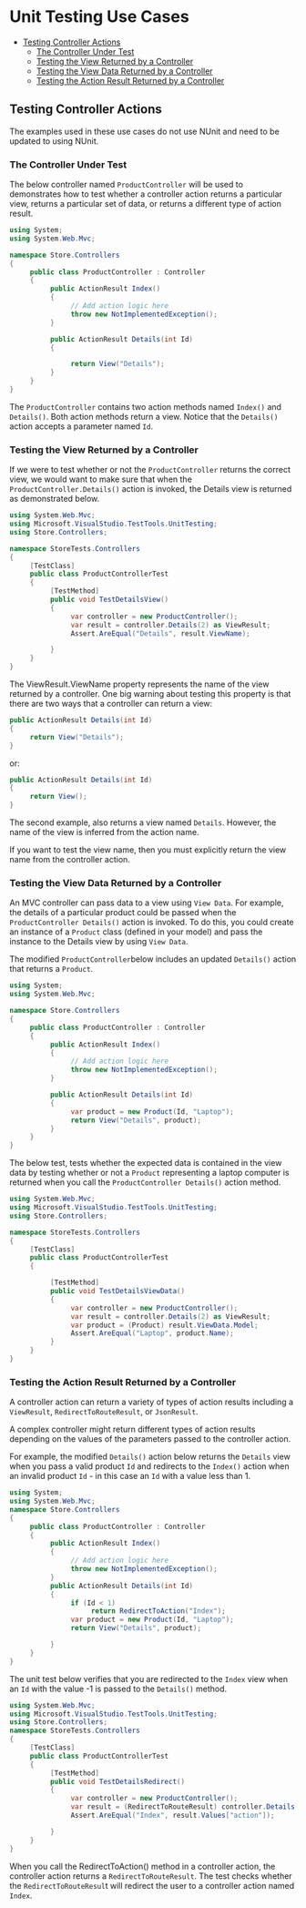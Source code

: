 # Unit Testing Use Cases

* [Testing Controller Actions](#testing-controller-actions)
  + [The Controller Under Test](#the-controller-under-test)
  + [Testing the View Returned by a Controller](#testing-the-view-returned-by-a-controller)
  + [Testing the View Data Returned by a Controller](#testing-the-view-data-returned-by-a-controller)
  + [Testing the Action Result Returned by a Controller](#testing-the-action-result-returned-by-a-controller)

## Testing Controller Actions
The examples used in these use cases do not use NUnit and need to be updated to using NUnit.

### The Controller Under Test
The below controller named `ProductController` will be used to demonstrates how to test whether a controller action returns a particular view, returns a particular set of data, or returns a different type of action result.

```csharp
using System;
using System.Web.Mvc;

namespace Store.Controllers
{
     public class ProductController : Controller
     {
          public ActionResult Index()
          {
               // Add action logic here
               throw new NotImplementedException();
          }

          public ActionResult Details(int Id)
          {

               return View("Details");
          }
     }
}
```

The `ProductController` contains two action methods named `Index()` and `Details()`. Both action methods return a view. Notice that the `Details()` action accepts a parameter named `Id`.

### Testing the View Returned by a Controller
If we were to test whether or not the `ProductController` returns the correct view, we would want to make sure that when the `ProductController.Details()` action is invoked, the Details view is returned as demonstrated below.

```csharp
using System.Web.Mvc;
using Microsoft.VisualStudio.TestTools.UnitTesting;
using Store.Controllers;

namespace StoreTests.Controllers
{
     [TestClass]
     public class ProductControllerTest
     {
          [TestMethod]
          public void TestDetailsView()
          {
               var controller = new ProductController();
               var result = controller.Details(2) as ViewResult;
               Assert.AreEqual("Details", result.ViewName);

          }
     }
}
```

The ViewResult.ViewName property represents the name of the view returned by a controller. One big warning about testing this property is that there are two ways that a controller can return a view:

```csharp
public ActionResult Details(int Id)
{
     return View("Details");
}
```
 or:

 ```csharp
 public ActionResult Details(int Id)
 {
      return View();
 }
 ```

The second example, also returns a view named `Details`. However, the name of the view is inferred from the action name.

If you want to test the view name, then you must explicitly return the view name from the controller action.

### Testing the View Data Returned by a Controller
An MVC controller can pass data to a view using `View Data`. For example, the details of a particular product could be passed when the `ProductController Details()` action is invoked. To do this, you could create an instance of a `Product` class (defined in your model) and pass the instance to the Details view by using `View Data`.

The modified `ProductController`below includes an updated `Details()` action that returns a `Product`.

```csharp
using System;
using System.Web.Mvc;

namespace Store.Controllers
{
     public class ProductController : Controller
     {
          public ActionResult Index()
          {
               // Add action logic here
               throw new NotImplementedException();
          }

          public ActionResult Details(int Id)
          {
               var product = new Product(Id, "Laptop");
               return View("Details", product);
          }
     }
}
```

The below test, tests whether the expected data is contained in the view data by testing whether or not a `Product` representing a laptop computer is returned when you call the `ProductController Details()` action method.

```csharp
using System.Web.Mvc;
using Microsoft.VisualStudio.TestTools.UnitTesting;
using Store.Controllers;

namespace StoreTests.Controllers
{
     [TestClass]
     public class ProductControllerTest
     {

          [TestMethod]
          public void TestDetailsViewData()
          {
               var controller = new ProductController();
               var result = controller.Details(2) as ViewResult;
               var product = (Product) result.ViewData.Model;
               Assert.AreEqual("Laptop", product.Name);
          }
     }
}
```

### Testing the Action Result Returned by a Controller
A controller action can return a variety of types of action results including a `ViewResult`, `RedirectToRouteResult`, or `JsonResult`.

A complex controller might return different types of action results depending on the values of the parameters passed to the controller action.

For example, the modified `Details()` action below returns the `Details` view when you pass a valid product `Id` and redirects to the `Index()` action when an invalid product `Id` - in this case an `Id` with a value less than 1.

```csharp
using System;
using System.Web.Mvc;
namespace Store.Controllers
{
     public class ProductController : Controller
     {
          public ActionResult Index()
          {
               // Add action logic here
               throw new NotImplementedException();
          }
          public ActionResult Details(int Id)
          {
               if (Id < 1)
                    return RedirectToAction("Index");
               var product = new Product(Id, "Laptop");
               return View("Details", product);

          }
     }
}
```
The unit test below verifies that you are redirected to the `Index` view when an `Id` with the value -1 is passed to the `Details()` method.

```csharp
using System.Web.Mvc;
using Microsoft.VisualStudio.TestTools.UnitTesting;
using Store.Controllers;
namespace StoreTests.Controllers
{
     [TestClass]
     public class ProductControllerTest
     {
          [TestMethod]
          public void TestDetailsRedirect()
          {
               var controller = new ProductController();
               var result = (RedirectToRouteResult) controller.Details(-1);
               Assert.AreEqual("Index", result.Values["action"]);

          }
     }
}
```
When you call the RedirectToAction() method in a controller action, the controller action returns a `RedirectToRouteResult`. The test checks whether the `RedirectToRouteResul`t will redirect the user to a controller action named `Index`.

